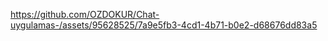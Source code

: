 


https://github.com/OZDOKUR/Chat-uygulamas-/assets/95628525/7a9e5fb3-4cd1-4b71-b0e2-d68676dd83a5

